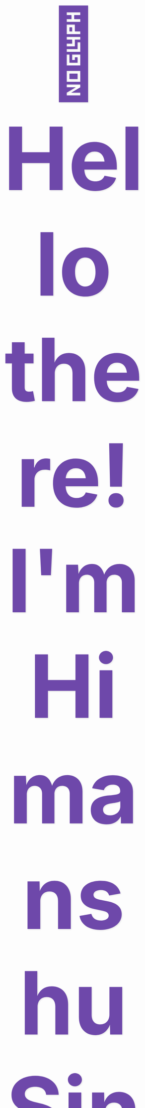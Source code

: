 <!-- Animated Header with Name and Tagline -->
<div align="center" style="typing: fadeIn 1.5s ease-in-out;">
  <h1 style="font-size: 17.5rem; margin-bottom: 0; color: #6e48aa; text-shadow: 2px 2px 4px rgba(0,7,10,0.1);">👋 Hello there! I'm Himanshu Singh</h1>
  <p style="font-size: 1.2rem; margin-top: 0.5rem; background: linear-gradient(90deg, #6e48aa 0%, #9c50b6 100%); -webkit-background-clip: text; -webkit-text-fill-color: transparent; font-weight: bold;">AI/ML Engineer | Python Developer | Building Intelligent Systems</p>
  <p align="center">
  <img src="https://img.shields.io/endpoint?url=https://yasinkalkan.com/api/githubvisitorstats/track/?user=Code-sHimanshu" alt="Profile Visits"/>
</p>
</div>

## 🌐 Socials:
<div align="center" style="display: flex; justify-content: center; gap: 15px; animation: slideUp 1s ease-out;">
  <a href="https://instagram.com/me.himanshu.singh_" target="_blank">
    <img src="https://img.shields.io/badge/Instagram-%23E4405F.svg?logo=Instagram&logoColor=white" alt="Instagram" style="transition: all 0.3s ease; box-shadow: 0 4px 8px rgba(0,0,0,0.1);" onmouseover="this.style.transform='translateY(-5px) scale(1.1)'; this.style.boxShadow='0 8px 16px rgba(0,0,0,0.2)'" onmouseout="this.style.transform='translateY(0) scale(1)'; this.style.boxShadow='0 4px 8px rgba(0,0,0,0.1)'">
  </a>
  <a href="https://www.linkedin.com/in/shimanshu3107/" target="_blank">
    <img src="https://img.shields.io/badge/LinkedIn-%230077B5.svg?logo=linkedin&logoColor=white" alt="LinkedIn" style="transition: all 0.3s ease; box-shadow: 0 4px 8px rgba(0,0,0,0.1);" onmouseover="this.style.transform='translateY(-5px) scale(1.1)'; this.style.boxShadow='0 8px 16px rgba(0,0,0,0.2)'" onmouseout="this.style.transform='translateY(0) scale(1)'; this.style.boxShadow='0 4px 8px rgba(0,0,0,0.1)'">
  </a>
  <a href="mailto:informhimanshusingh@gmail.com" target="_blank">
    <img src="https://img.shields.io/badge/Email-D14836?logo=gmail&logoColor=white" alt="Email" style="transition: all 0.3s ease; box-shadow: 0 4px 8px rgba(0,0,0,0.1);" onmouseover="this.style.transform='translateY(-5px) scale(1.1)'; this.style.boxShadow='0 8px 16px rgba(0,0,0,0.2)'" onmouseout="this.style.transform='translateY(0) scale(1)'; this.style.boxShadow='0 4px 8px rgba(0,0,0,0.1)'">
  </a>
</div>

## 💼 Current Position
  🔹 **AI/ML Intern @InlighnX Global Pvt. Ltd.**  
  📍 *Remote*  
  🗓️ *Aug 2025 - Present*

## 🧳 Past Experience
  🔹 **Software Development Intern**  
  📍 *Adarshbridge Finance Private Limited, Prayagraj*  
  🗓️ *Nov 2024 – May 2025*  
 - Completed a 6-month internship developing software solutions, contributing to the company's official software to enhance user experience and           accessibility. Applied programming skills to real-world financial applications.



# 💻 Core Tech Stack:
<div align="center" style="animation: fadeIn 1.5s ease-in-out;">

### 🐍 Python & AI/ML Ecosystem
<div style="display: flex; flex-wrap: wrap; gap: 10px; justify-content: center; margin-bottom: 2rem;">
  <img src="https://img.shields.io/badge/python-3670A0?style=for-the-badge&logo=python&logoColor=ffdd54" alt="Python" style="transition: all 0.3s ease; transform-origin: center;" onmouseover="this.style.transform='rotate(5deg) scale(1.1)'; this.style.filter='drop-shadow(0 0 8px #ffdd54)'" onmouseout="this.style.transform='rotate(0) scale(1)'; this.style.filter='none'">
  <img src="https://img.shields.io/badge/TensorFlow-%23FF6F00.svg?style=for-the-badge&logo=TensorFlow&logoColor=white" alt="TensorFlow" style="transition: all 0.3s ease;" onmouseover="this.style.transform='translateY(-8px)'; this.style.filter='drop-shadow(0 0 8px #FF6F00)'" onmouseout="this.style.transform='translateY(0)'; this.style.filter='none'">
  <img src="https://img.shields.io/badge/PyTorch-%23EE4C2C.svg?style=for-the-badge&logo=PyTorch&logoColor=white" alt="PyTorch" style="transition: all 0.3s ease;" onmouseover="this.style.transform='translateY(-8px)'; this.style.filter='drop-shadow(0 0 8px #EE4C2C)'" onmouseout="this.style.transform='translateY(0)'; this.style.filter='none'">
  <img src="https://img.shields.io/badge/Keras-%23D00000.svg?style=for-the-badge&logo=Keras&logoColor=white" alt="Keras" style="transition: all 0.3s ease;" onmouseover="this.style.transform='translateY(-8px)'; this.style.filter='drop-shadow(0 0 8px #D00000)'" onmouseout="this.style.transform='translateY(0)'; this.style.filter='none'">
  <img src="https://img.shields.io/badge/OpenCV-%23white.svg?style=for-the-badge&logo=opencv&logoColor=white" alt="OpenCV" style="transition: all 0.3s ease;" onmouseover="this.style.transform='translateY(-8px)'; this.style.filter='drop-shadow(0 0 8px #5C3EE8)'" onmouseout="this.style.transform='translateY(0)'; this.style.filter='none'">
  <img src="https://img.shields.io/badge/pandas-%23150458.svg?style=for-the-badge&logo=pandas&logoColor=white" alt="Pandas" style="transition: all 0.3s ease;" onmouseover="this.style.transform='translateY(-8px)'; this.style.filter='drop-shadow(0 0 8px #150458)'" onmouseout="this.style.transform='translateY(0)'; this.style.filter='none'">
  <img src="https://img.shields.io/badge/numpy-%23013243.svg?style=for-the-badge&logo=numpy&logoColor=white" alt="NumPy" style="transition: all 0.3s ease;" onmouseover="this.style.transform='translateY(-8px)'; this.style.filter='drop-shadow(0 0 8px #013243)'" onmouseout="this.style.transform='translateY(0)'; this.style.filter='none'">
  <img src="https://img.shields.io/badge/scikit--learn-%23F7931E.svg?style=for-the-badge&logo=scikit-learn&logoColor=white" alt="Scikit-learn" style="transition: all 0.3s ease;" onmouseover="this.style.transform='translateY(-8px)'; this.style.filter='drop-shadow(0 0 8px #F7931E)'" onmouseout="this.style.transform='translateY(0)'; this.style.filter='none'">
</div>

### 🛠️ Supporting Technologies
<div style="display: flex; flex-wrap: wrap; gap: 10px; justify-content: center;">
  <img src="https://img.shields.io/badge/flask-%23000.svg?style=for-the-badge&logo=flask&logoColor=white" alt="Flask" style="transition: all 0.3s ease;" onmouseover="this.style.transform='scale(1.1)'; this.style.filter='drop-shadow(0 0 8px #000000)'" onmouseout="this.style.transform='scale(1)'; this.style.filter='none'">
  <img src="https://img.shields.io/badge/FastAPI-005571?style=for-the-badge&logo=fastapi" alt="FastAPI" style="transition: all 0.3s ease;" onmouseover="this.style.transform='scale(1.1)'; this.style.filter='drop-shadow(0 0 8px #005571)'" onmouseout="this.style.transform='scale(1)'; this.style.filter='none'">
  <img src="https://img.shields.io/badge/docker-%230db7ed.svg?style=for-the-badge&logo=docker&logoColor=white" alt="Docker" style="transition: all 0.3s ease;" onmouseover="this.style.transform='scale(1.1)'; this.style.filter='drop-shadow(0 0 8px #0db7ed)'" onmouseout="this.style.transform='scale(1)'; this.style.filter='none'">
  <img src="https://img.shields.io/badge/AWS-%23FF9900.svg?style=for-the-badge&logo=amazon-aws&logoColor=white" alt="AWS" style="transition: all 0.3s ease;" onmouseover="this.style.transform='scale(1.1)'; this.style.filter='drop-shadow(0 0 8px #FF9900)'" onmouseout="this.style.transform='scale(1)'; this.style.filter='none'">
  <img src="https://img.shields.io/badge/git-%23F05033.svg?style=for-the-badge&logo=git&logoColor=white" alt="Git" style="transition: all 0.3s ease;" onmouseover="this.style.transform='scale(1.1)'; this.style.filter='drop-shadow(0 0 8px #F05033)'" onmouseout="this.style.transform='scale(1)'; this.style.filter='none'">
</div>
</div>

# 💼 AI/ML Experience
<div style="background: linear-gradient(135deg, #f5f7fa 0%, #e0e5ec 100%); padding: 25px; border-radius: 15px; margin: 2rem 0; box-shadow: 0 10px 20px rgba(0,0,0,0.1); transition: all 0.5s ease; animation: slideUp 1s ease-out;" onmouseover="this.style.transform='translateY(-10px)'; this.style.boxShadow='0 15px 30px rgba(0,0,0,0.2)'" onmouseout="this.style.transform='translateY(0)'; this.style.boxShadow='0 10px 20px rgba(0,0,0,0.1)'">
  <h3 style="color: #6e48aa; margin-bottom: 10px; display: flex; align-items: center; gap: 10px;">
    <span style="font-size: 1.5em;">🧠</span> AI/ML Development Highlights
  </h3>
  <ul style="color: #34495e; padding-left: 20px;">
    <li>Developed machine learning models for predictive analytics and computer vision applications</li>
    <li>Implemented deep learning solutions using TensorFlow and PyTorch</li>
    <li>Built and deployed AI-powered applications with Python frameworks</li>
    <li>Optimized model performance through hyperparameter tuning and feature engineering</li>
  </ul>
</div>


# 📊 GitHub Stats:
<div style="display: flex; flex-direction: column; gap: 20px; align-items: center; animation: fadeIn 2s ease-in-out;">
  <div style="display: flex; justify-content: center; gap: 20px; width: 100%; flex-wrap: wrap;">
    <img src="https://github-readme-stats.vercel.app/api?username=Code-sHimanshu&theme=shades-of-purple&hide_border=false&include_all_commits=true&count_private=true" alt="GitHub Stats" style="border-radius: 10px; transition: all 0.5s ease; max-width: 100%; box-shadow: 0 8px 16px rgba(0,0,0,0.1);" onmouseover="this.style.transform='scale(1.05) rotate(1deg)'; this.style.boxShadow='0 12px 24px rgba(0,0,0,0.2)'" onmouseout="this.style.transform='scale(1) rotate(0)'; this.style.boxShadow='0 8px 16px rgba(0,0,0,0.1)'">
    <img src="https://github-readme-stats.vercel.app/api/top-langs/?username=Code-sHimanshu&theme=shades-of-purple&hide_border=false&include_all_commits=true&count_private=true&layout=compact" alt="Top Languages" style="border-radius: 10px; transition: all 0.5s ease; max-width: 100%; box-shadow: 0 8px 16px rgba(0,0,0,0.1);" onmouseover="this.style.transform='scale(1.05) rotate(-1deg)'; this.style.boxShadow='0 12px 24px rgba(0,0,0,0.2)'" onmouseout="this.style.transform='scale(1) rotate(0)'; this.style.boxShadow='0 8px 16px rgba(0,0,0,0.1)'">
  </div>
  <img src="https://nirzak-streak-stats.vercel.app/?user=Code-sHimanshu&theme=shades-of-purple&hide_border=false" alt="Streak Stats" style="border-radius: 10px; transition: all 0.5s ease; max-width: 100%; box-shadow: 0 8px 16px rgba(0,0,0,0.1);" onmouseover="this.style.transform='scale(1.03)'; this.style.boxShadow='0 12px 24px rgba(0,0,0,0.2)'" onmouseout="this.style.transform='scale(1)'; this.style.boxShadow='0 8px 16px rgba(0,0,0,0.1)'">
</div>

<h3 align="center">📈 GitHub Contribution Graph</h3>

<p align="center">
  <img src="https://github-readme-activity-graph.vercel.app/graph?username=Code-sHimanshu&theme=react-dark" alt="GitHub Contribution Graph"/>
</p>


## 🏆 GitHub Trophies
<div style="display: flex; justify-content: center; animation: fadeIn 2s ease-in-out;">
  <img src="https://github-profile-trophy.vercel.app/?username=Code-sHimanshu&theme=radical&no-frame=false&no-bg=true&margin-w=4" alt="GitHub Trophies" style="border-radius: 10px; transition: all 0.5s ease; box-shadow: 0 8px 16px rgba(0,0,0,0.1);" onmouseover="this.style.transform='scale(1.03)'; this.style.boxShadow='0 12px 24px rgba(0,0,0,0.2)'" onmouseout="this.style.transform='scale(1)'; this.style.boxShadow='0 8px 16px rgba(0,0,0,0.1)'">
</div>

### ✍️ AI/ML Dev Quote
<div style="background: linear-gradient(135deg, #667eea 0%, #764ba2 100%); padding: 20px; border-radius: 15px; color: white; text-align: center; margin: 2rem 0; transition: all 0.5s ease; animation: fadeIn 2s ease-in-out; box-shadow: 0 8px 16px rgba(0,0,0,0.2);" onmouseover="this.style.transform='translateY(-5px)'; this.style.boxShadow='0 12px 24px rgba(0,0,0,0.3)'" onmouseout="this.style.transform='translateY(0)'; this.style.boxShadow='0 8px 16px rgba(0,0,0,0.2)'">
  <img src="https://quotes-github-readme.vercel.app/api?type=vetical&theme=merko" alt="Random Dev Quote" style="max-width: 100%;">
</div>

### 🔝 Top Contributed Repo
<div style="display: flex; justify-content: center; animation: fadeIn 2s ease-in-out;">
  <img src="https://github-contributor-stats.vercel.app/api?username=Code-sHimanshu&limit=5&theme=synthwave&combine_all_yearly_contributions=true" alt="Top Contributed Repo" style="border-radius: 10px; transition: all 0.5s ease; box-shadow: 0 8px 16px rgba(0,0,0,0.1);" onmouseover="this.style.transform='scale(1.03)'; this.style.boxShadow='0 12px 24px rgba(0,0,0,0.2)'" onmouseout="this.style.transform='scale(1)'; this.style.boxShadow='0 8px 16px rgba(0,0,0,0.1)'">
</div>



---


<!-- Proudly created with GPRM ( https://gprm.itsvg.in ) -->
